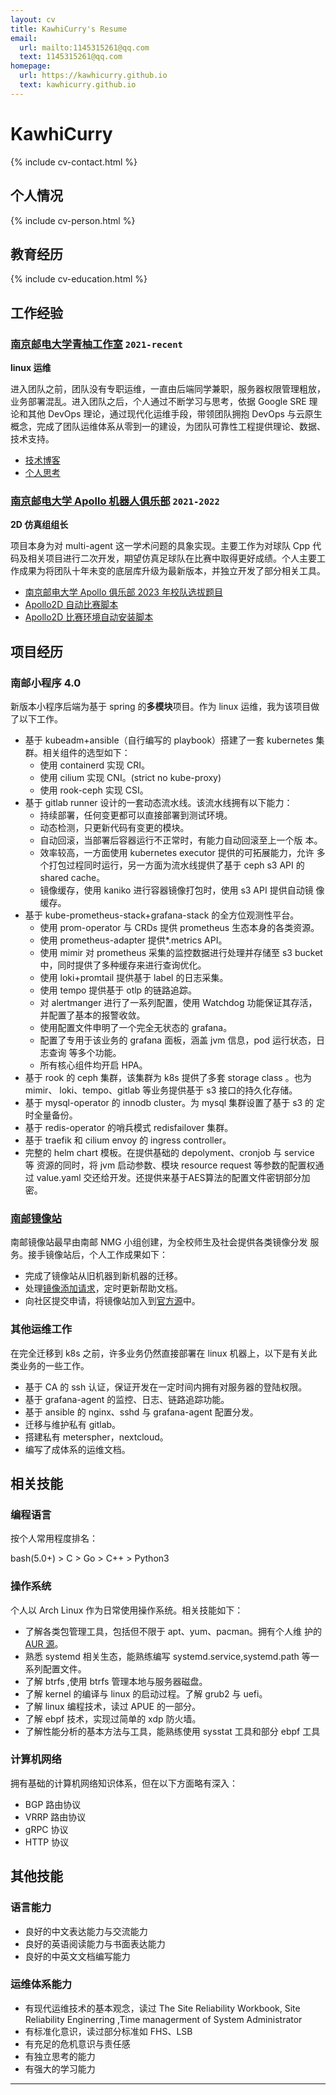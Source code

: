 ```yaml
---
layout: cv
title: KawhiCurry's Resume
email:
  url: mailto:1145315261@qq.com
  text: 1145315261@qq.com
homepage:
  url: https://kawhicurry.github.io
  text: kawhicurry.github.io
---
```


# KawhiCurry

{% include cv-contact.html %}

## 个人情况

{% include cv-person.html %}

## 教育经历

{% include cv-education.html %}

## 工作经验

### [**南京邮电大学青柚工作室**](https://qingyou.njupt.edu.cn) `2021-recent`

**linux 运维**

进入团队之前，团队没有专职运维，一直由后端同学兼职，服务器权限管理粗放，业务部署混乱。进入团队之后，个人通过不断学习与思考，依据 Google SRE 理论和其他 DevOps 理论，通过现代化运维手段，带领团队拥抱 DevOps 与云原生概念，完成了团队运维体系从零到一的建设，为团队可靠性工程提供理论、数据、技术支持。

- [技术博客]()
- [个人思考]()

### [**南京邮电大学 Apollo 机器人俱乐部**](https://github.com/Apollo2d/) `2021-2022`

**2D 仿真组组长**

项目本身为对 multi-agent 这一学术问题的具象实现。主要工作为对球队 Cpp 代码及相关项目进行二次开发，期望仿真足球队在比赛中取得更好成绩。个人主要工作成果为将团队十年未变的底层库升级为最新版本，并独立开发了部分相关工具。

- [南京邮电大学 Apollo 俱乐部 2023 年校队选拔题目](https://github.com/Apollo2d/NJUPT-2022-apollo2d)
- [Apollo2D 自动比赛脚本](https://github.com/Apollo2d/AutoGame)
- [Apollo2D 比赛环境自动安装脚本](https://github.com/Apollo2d/Apollo_env_install)

## 项目经历

### 南邮小程序 4.0

新版本小程序后端为基于 spring 的**多模块**项目。作为 linux 运维，我为该项目做了以下工作。

- 基于 kubeadm+ansible（自行编写的 playbook）搭建了一套 kubernetes 集群。相关组件的选型如下：
  - 使用 containerd 实现 CRI。
  - 使用 cilium 实现 CNI。(strict no kube-proxy)
  - 使用 rook-ceph 实现 CSI。
- 基于 gitlab runner 设计的一套动态流水线。该流水线拥有以下能力：
  - 持续部署，任何变更都可以直接部署到测试环境。
  - 动态检测，只更新代码有变更的模块。
  - 自动回滚，当部署后容器运行不正常时，有能力自动回滚至上一个版
    本。
  - 效率较高，一方面使用 kubernetes executor 提供的可拓展能力，允许
    多个打包过程同时运行，另一方面为流水线提供了基于 ceph s3 API 的
    shared cache。
  - 镜像缓存，使用 kaniko 进行容器镜像打包时，使用 s3 API 提供自动镜
    像缓存。
- 基于 kube-prometheus-stack+grafana-stack 的全方位观测性平台。
  - 使用 prom-operator 与 CRDs 提供 prometheus 生态本身的各类资源。
  - 使用 prometheus-adapter 提供\*.metrics API。
  - 使用 mimir 对 prometheus 采集的监控数据进行处理并存储至 s3 bucket
    中，同时提供了多种缓存来进行查询优化。
  - 使用 loki+promtail 提供基于 label 的日志采集。
  - 使用 tempo 提供基于 otlp 的链路追踪。
  - 对 alertmanger 进行了一系列配置，使用 Watchdog 功能保证其存活，
    并配置了基本的报警收敛。
  - 使用配置文件申明了一个完全无状态的 grafana。
  - 配置了专用于该业务的 grafana 面板，涵盖 jvm 信息，pod 运行状态，日志查询
    等多个功能。
  - 所有核心组件均开启 HPA。
- 基于 rook 的 ceph 集群，该集群为 k8s 提供了多套 storage class 。也为 mimir、
  loki、tempo、gitlab 等业务提供基于 s3 接口的持久化存储。
- 基于 mysql-operator 的 innodb cluster。为 mysql 集群设置了基于 s3 的
  定时全量备份。
- 基于 redis-operator 的哨兵模式 redisfailover 集群。
- 基于 traefik 和 cilium envoy 的 ingress controller。
- 完整的 helm chart 模板。在提供基础的 depolyment、cronjob 与 service 等
  资源的同时，将 jvm 启动参数、模块 resource request 等参数的配置权通过
  value.yaml 交还给开发。还提供来基于AES算法的配置文件密钥部分加密。

### [南邮镜像站](https://mirrors.njupt.edu.cn)

南邮镜像站最早由南邮 NMG 小组创建，为全校师生及社会提供各类镜像分发
服务。接手镜像站后，个人工作成果如下：

- 完成了镜像站从旧机器到新机器的迁移。
- 处理[镜像添加请求](https://github.com/NJUPT-Mirrors-Group/issues/issues?q=is%3Aissue+is%3Aclosed)，定时更新帮助文档。
- 向社区提交申请，将镜像站加入到[官方源](https://archlinux.org/mirrors/njupt.edu.cn/)中。

### 其他运维工作

在完全迁移到 k8s 之前，许多业务仍然直接部署在 linux 机器上，以下是有关此类业务的一些工作。

- 基于 CA 的 ssh 认证，保证开发在一定时间内拥有对服务器的登陆权限。
- 基于 grafana-agent 的监控、日志、链路追踪功能。
- 基于 ansible 的 nginx、sshd 与 grafana-agent 配置分发。
- 迁移与维护私有 gitlab。
- 搭建私有 meterspher，nextcloud。
- 编写了成体系的运维文档。

## 相关技能

### 编程语言

按个人常用程度排名：

bash(5.0+) > C > Go > C++ > Python3

### 操作系统

个人以 Arch Linux 作为日常使用操作系统。相关技能如下：

- 了解各类包管理工具，包括但不限于 apt、yum、pacman。拥有个人维
  护的 [AUR 源](https://aur.archlinux.org/packages?O=0&SeB=m&K=kawhicurry&outdated=&SB=m&SO=d&PP=50&submit=Go)。
- 熟悉 systemd 相关生态，能熟练编写 systemd.service,systemd.path 等一系列配置文件。
- 了解 btrfs ,使用 btrfs 管理本地与服务器磁盘。
- 了解 kernel 的编译与 linux 的启动过程。了解 grub2 与 uefi。
- 了解 linux 编程技术，读过 APUE 的一部分。
- 了解 ebpf 技术，实现过简单的 xdp 防火墙。
- 了解性能分析的基本方法与工具，能熟练使用 sysstat 工具和部分 ebpf
  工具

### 计算机网络

拥有基础的计算机网络知识体系，但在以下方面略有深入：

- BGP 路由协议
- VRRP 路由协议
- gRPC 协议
- HTTP 协议

## 其他技能

### 语言能力

- 良好的中文表达能力与交流能力
- 良好的英语阅读能力与书面表达能力
- 良好的中英文文档编写能力

### 运维体系能力

- 有现代运维技术的基本观念，读过 The Site Reliability Workbook, Site
  Reliability Enginerring ,Time managerment of System Administrator
- 有标准化意识，读过部分标准如 FHS、LSB
- 有充足的危机意识与责任感
- 有独立思考的能力
- 有强大的学习能力

---
